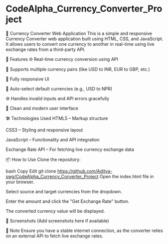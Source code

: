 # CodeAlpha_Currency_Converter_Project
💱 Currency Converter Web Application
This is a simple and responsive Currency Converter web application built using HTML, CSS, and JavaScript. It allows users to convert one currency to another in real-time using live exchange rates from a third-party API.

🚀 Features
🌐 Real-time currency conversion using API

🔄 Supports multiple currency pairs (like USD to INR, EUR to GBP, etc.)

📱 Fully responsive UI

🧠 Auto-select default currencies (e.g., USD to NPR)

⚙️ Handles invalid inputs and API errors gracefully

🎨 Clean and modern user interface

🛠️ Technologies Used
HTML5 – Markup structure

CSS3 – Styling and responsive layout

JavaScript – Functionality and API integration

Exchange Rate API – For fetching live currency exchange data

📦 How to Use
Clone the repository:

bash
Copy
Edit
git clone https://github.com/Aditya-swg/CodeAlpha_Currency_Converter_Project
Open the index.html file in your browser.

Select source and target currencies from the dropdown.

Enter the amount and click the "Get Exchange Rate" button.

The converted currency value will be displayed.

📸 Screenshots
(Add screenshots here if available)

📌 Note
Ensure you have a stable internet connection, as the converter relies on an external API to fetch live exchange rates.
